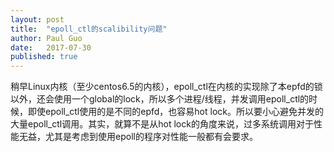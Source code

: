```yaml
---
layout: post
title:  "epoll_ctl的scalibility问题"
author: Paul Guo
date:   2017-07-30
published: true
---
```



稍早Linux内核（至少centos6.5的内核），epoll_ctl在内核的实现除了本epfd的锁以外，还会使用一个global的lock，所以多个进程/线程，并发调用epoll_ctl的时候，即使epoll_ctl使用的是不同的epfd，也容易hot lock。所以要小心避免并发的大量epoll_ctl调用。其实，就算不是从hot lock的角度来说，过多系统调用对于性能无益，尤其是考虑到使用epoll的程序对性能一般都有会要求。
